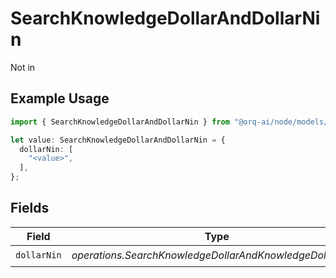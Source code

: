 # SearchKnowledgeDollarAndDollarNin

Not in

## Example Usage

```typescript
import { SearchKnowledgeDollarAndDollarNin } from "@orq-ai/node/models/operations";

let value: SearchKnowledgeDollarAndDollarNin = {
  dollarNin: [
    "<value>",
  ],
};
```

## Fields

| Field                                                     | Type                                                      | Required                                                  | Description                                               |
| --------------------------------------------------------- | --------------------------------------------------------- | --------------------------------------------------------- | --------------------------------------------------------- |
| `dollarNin`                                               | *operations.SearchKnowledgeDollarAndKnowledgeDollarNin*[] | :heavy_check_mark:                                        | N/A                                                       |